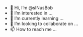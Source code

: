 - 👋 Hi, I’m @sINusBob
- 👀 I’m interested in ...
- 🌱 I’m currently learning ...
- 💞️ I’m looking to collaborate on ...
- 📫 How to reach me ...

<!---
sINusBob/sINusBob is a ✨ special ✨ repository because its `README.md` (this file) appears on your GitHub profile.
You can click the Preview link to take a look at your changes.
--->
